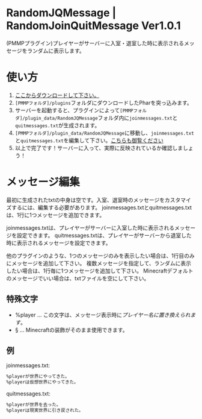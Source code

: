 # RandomJQMessage | RandomJoinQuitMessage Ver1.0.1
(PMMPプラグイン)プレイヤーがサーバーに入室・退室した時に表示されるメッセージをランダムに表示します。

# 使い方
1. [ここからダウンロードして下さい。](https://github.com/masatoshiko/RandomJQMessage/releases/download/v1.0/RandomJQMessage.phar)
2. `[PMMPフォルダ]/plugins`フォルダにダウンロードしたPharを突っ込みます。
3. サーバーを起動すると、プラグインによって`[PMMPフォルダ]/plugin_data/RandomJQMessage`フォルダ内に`joinmessages.txt`と`quitmessages.txt`が生成されます。
4. `[PMMPフォルダ]/plugin_data/RandomJQMessage`に移動し、`joinmessages.txt`と`quitmessages.txt`を編集して下さい。[こちらも御覧ください](#メッセージ編集)
5. 以上で完了です！サーバーに入って、実際に反映されているか確認しましょう！

# メッセージ編集
最初に生成されたtxtの中身は空です。入室、退室時のメッセージをカスタマイズするには、編集する必要があります。
joinmessages.txtとquitmessages.txtは、1行に1つメッセージを追加できます。

joinmessages.txtは、プレイヤーがサーバーに入室した時に表示されるメッセージを設定できます。
quitmessages.txtは、プレイヤーがサーバーから退室した時に表示されるメッセージを設定できます。

他のプラグインのような、1つのメッセージのみを表示したい場合は、1行目のみにメッセージを追加して下さい。
複数メッセージを指定して、ランダムに表示したい場合は、1行毎に1つメッセージを追加して下さい。
Minecraftデフォルトのメッセージでいい場合は、txtファイルを空にして下さい。

## 特殊文字
- %player … この文字は、メッセージ表示時に*プレイヤー名に置き換えられます*。
- § … Minecraftの装飾がそのまま使用できます。

## 例
joinmessages.txt:
```txt
%playerが世界にやってきた。
%playerは仮想世界にやってきた。
```

quitmessages.txt:
```txt
%playerが世界を去った。
%playerは現実世界に引き戻された。
```
